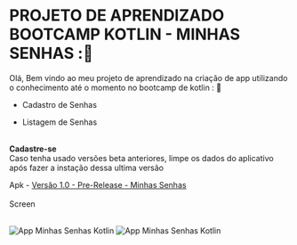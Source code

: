 # PROJETO DE APRENDIZADO BOOTCAMP KOTLIN - MINHAS SENHAS ::key:

Olá, Bem vindo ao meu projeto de aprendizado na criação de app utilizando o conhecimento até o momento no bootcamp de kotlin : :book:



- Cadastro de Senhas

- Listagem de Senhas
<br><br>

<b>Cadastre-se</b><br>
Caso tenha usado versões beta anteriores, limpe os dados do aplicativo após fazer a instação dessa ultima versão<br>

Apk - <a href="https://github.com/dariosalles/dio_kotlin_minhassenhas/releases/download/MinhasSenhas/minhassenhas.apk">Versão 1.0 - Pre-Release - Minhas Senhas</a>
<br><br>
Screen<br><br>

<img alt="App Minhas Senhas Kotlin" src="http://www.dsxweb.com.br/apps/kotlin/minhassenhas/01.jpg" border="0">
<img alt="App Minhas Senhas Kotlin" src="http://www.dsxweb.com.br/apps/kotlin/minhassenhas/02.jpg" border="0">
  